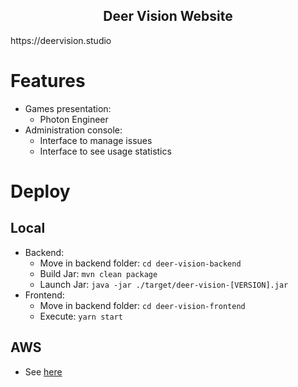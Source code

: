 <h2 align="center">Deer Vision Website</h2>
https://deervision.studio

# Features
- Games presentation:
  - Photon Engineer
- Administration console:
  - Interface to manage issues
  - Interface to see usage statistics

# Deploy
## Local
- Backend:
  - Move in backend folder: `cd deer-vision-backend`
  - Build Jar: `mvn clean package`
  - Launch Jar: `java -jar ./target/deer-vision-[VERSION].jar`
- Frontend:
  - Move in backend folder: `cd deer-vision-frontend`
  - Execute: `yarn start`

## AWS
- See [here](setup/README.md)
